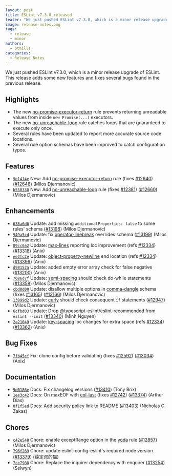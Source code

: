 ```yaml
---
layout: post
title: ESLint v7.3.0 released
teaser: "We just pushed ESLint v7.3.0, which is a minor release upgrade of ESLint. This release adds some new features and fixes several bugs found in the previous release."
image: release-notes.png
tags:
  - release
  - minor
authors:
  - btmills
categories:
  - Release Notes
---
```


We just pushed ESLint v7.3.0, which is a minor release upgrade of ESLint. This release adds some new features and fixes several bugs found in the previous release.

## Highlights

- The new [no-promise-executor-return](/docs/rules/no-promise-executor-return) rule prevents returning unreadable values from inside `new Promise(...)` executors.
- The new [no-unreachable-loop](/docs/rules/no-unreachable-loop) rule catches loops that are guaranteed to execute only once.
- Several rules have been updated to report more accurate source code locations.
- Several rule option schemas have been improved to catch configuration typos.





## Features


* [`9e1414e`](https://github.com/eslint/eslint/commit/9e1414ee16b8caf582920f8fdf3b6ee1eb0b7cd5) New: Add [no-promise-executor-return](/docs/rules/no-promise-executor-return) rule (fixes [#12640](https://github.com/eslint/eslint/issues/12640)) ([#12648](https://github.com/eslint/eslint/issues/12648)) (Milos Djermanovic)
* [`b550330`](https://github.com/eslint/eslint/commit/b550330d739c73a7a8f887064e7c911d05a95f9a) New: Add [no-unreachable-loop](/docs/rules/no-unreachable-loop) rule (fixes [#12381](https://github.com/eslint/eslint/issues/12381)) ([#12660](https://github.com/eslint/eslint/issues/12660)) (Milos Djermanovic)




## Enhancements


* [`638a6d6`](https://github.com/eslint/eslint/commit/638a6d6be18b4a37cfdc7223e1f5acd3718694be) Update: add missing `additionalProperties: false` to some rules' schema ([#13198](https://github.com/eslint/eslint/issues/13198)) (Milos Djermanovic)
* [`949a5cd`](https://github.com/eslint/eslint/commit/949a5cd741c2e930cfb43d80a9b6b084f9d677c3) Update: fix [operator-linebreak](/docs/rules/operator-linebreak) overrides schema ([#13199](https://github.com/eslint/eslint/issues/13199)) (Milos Djermanovic)
* [`09cc0a2`](https://github.com/eslint/eslint/commit/09cc0a2bb5bcf3bcb0766a3c989871f268518437) Update: [max-lines](/docs/rules/max-lines) reporting loc improvement (refs [#12334](https://github.com/eslint/eslint/issues/12334)) ([#13318](https://github.com/eslint/eslint/issues/13318)) (Anix)
* [`ee2fc2e`](https://github.com/eslint/eslint/commit/ee2fc2e90d0f9dfcdba852b0609156bee5280b92) Update: [object-property-newline](/docs/rules/object-property-newline) end location (refs [#12334](https://github.com/eslint/eslint/issues/12334)) ([#13399](https://github.com/eslint/eslint/issues/13399)) (Anix)
* [`d98152a`](https://github.com/eslint/eslint/commit/d98152a3d8c72e4f5ac4c6fa10a615b12090c8f7) Update: added empty error array check for false negative ([#13200](https://github.com/eslint/eslint/issues/13200)) (Anix)
* [`7686d7f`](https://github.com/eslint/eslint/commit/7686d7feaccc7b8fee927eda6602d641d8de1e5c) Update: [semi-spacing](/docs/rules/semi-spacing) should check do-while statements ([#13358](https://github.com/eslint/eslint/issues/13358)) (Milos Djermanovic)
* [`cbd0d00`](https://github.com/eslint/eslint/commit/cbd0d00a1ec2824d7e025bbbc084855ed0bf08bb) Update: disallow multiple options in [comma-dangle](/docs/rules/comma-dangle) schema (fixes [#13165](https://github.com/eslint/eslint/issues/13165)) ([#13166](https://github.com/eslint/eslint/issues/13166)) (Milos Djermanovic)
* [`13999d2`](https://github.com/eslint/eslint/commit/13999d292080f814fa4fb266e011d61c184197c4) Update: [curly](/docs/rules/curly) should check consequent `if` statements ([#12947](https://github.com/eslint/eslint/issues/12947)) (Milos Djermanovic)
* [`6cfbd03`](https://github.com/eslint/eslint/commit/6cfbd03b3f22edb4d1c9c61c64eea7c129da71aa) Update: Drop @typescript-eslint/eslint-recommended from `eslint --init` ([#13340](https://github.com/eslint/eslint/issues/13340)) (Minh Nguyen)
* [`2a21049`](https://github.com/eslint/eslint/commit/2a210499288ed14ec9a6fd72decabfb77504c197) Update: [key-spacing](/docs/rules/key-spacing) loc changes for extra space (refs [#12334](https://github.com/eslint/eslint/issues/12334)) ([#13362](https://github.com/eslint/eslint/issues/13362)) (Anix)




## Bug Fixes


* [`7fb45cf`](https://github.com/eslint/eslint/commit/7fb45cf13e9908d489bd6d5fba3b7243c01508b9) Fix: clone config before validating (fixes [#12592](https://github.com/eslint/eslint/issues/12592)) ([#13034](https://github.com/eslint/eslint/issues/13034)) (Anix)




## Documentation


* [`9d0186e`](https://github.com/eslint/eslint/commit/9d0186e55bee769ea6aa08dc5a62682f58316412) Docs: Fix changelog versions ([#13410](https://github.com/eslint/eslint/issues/13410)) (Tony Brix)
* [`1ee3c42`](https://github.com/eslint/eslint/commit/1ee3c42ceeee56b650bcc4206ed783b795f65643) Docs: On maxEOF with [eol-last](/docs/rules/eol-last) (fixes [#12742](https://github.com/eslint/eslint/issues/12742)) ([#13374](https://github.com/eslint/eslint/issues/13374)) (Arthur Dias)
* [`0f1f5ed`](https://github.com/eslint/eslint/commit/0f1f5ed2a20b8fb575d4360316861cf4c2b9b7bc) Docs: Add security policy link to README ([#13403](https://github.com/eslint/eslint/issues/13403)) (Nicholas C. Zakas)








## Chores


* [`c42e548`](https://github.com/eslint/eslint/commit/c42e54893b79b470ca7745bd2a626ffd069e017b) Chore: enable exceptRange option in the [yoda](/docs/rules/yoda) rule ([#12857](https://github.com/eslint/eslint/issues/12857)) (Milos Djermanovic)
* [`796f269`](https://github.com/eslint/eslint/commit/796f269e448fdcbf8a5a62edf1990bd857efd1af) Chore: update eslint-config-eslint's required node version ([#13379](https://github.com/eslint/eslint/issues/13379)) (薛定谔的猫)
* [`7ce7988`](https://github.com/eslint/eslint/commit/7ce7988f411da64248a64a9d9d2b7884d5ba39e0) Chore: Replace the inquirer dependency with enquirer ([#13254](https://github.com/eslint/eslint/issues/13254)) (Selwyn)
